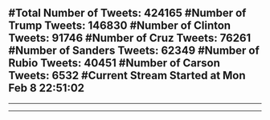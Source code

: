 #Total Number of Tweets: 424165 
#Number of Trump Tweets: 146830
#Number of Clinton Tweets: 91746
#Number of Cruz Tweets: 76261
#Number of Sanders Tweets: 62349
#Number of Rubio Tweets: 40451
#Number of Carson Tweets: 6532
#Current Stream Started at Mon Feb  8 22:51:02
---
---
---
